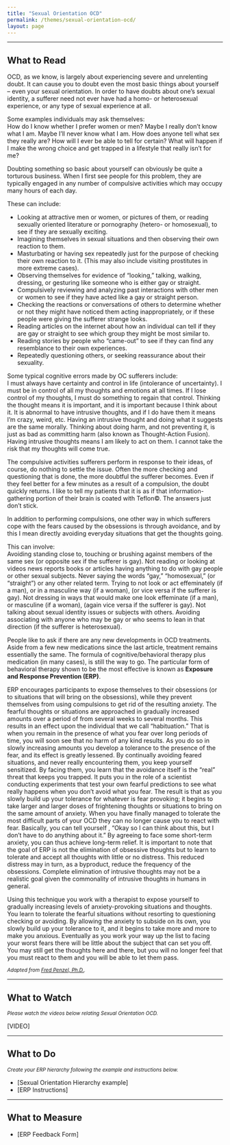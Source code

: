 ```yaml
---
title: "Sexual Orientation OCD"
permalink: /themes/sexual-orientation-ocd/
layout: page
---
```

- - - -
## What to Read
OCD, as we know, is largely about experiencing severe and unrelenting doubt. It can cause you to doubt even the most basic things about yourself – even your sexual orientation.  In order to have doubts about one’s sexual identity, a sufferer need not ever have had a homo- or heterosexual experience, or any type of sexual experience at all.

Some examples individuals may ask themselves:
<br/>How do I know whether I prefer women or men? Maybe I really don’t know what I am. Maybe I’ll never know what I am. How does anyone tell what sex they really are? How will I ever be able to tell for certain? What will happen if I make the wrong choice and get trapped in a lifestyle that really isn’t for me?

Doubting something so basic about yourself can obviously be quite a torturous business. When I first see people for this problem, they are typically engaged in any number of compulsive activities which may occupy many hours of each day.

These can include:
- Looking at attractive men or women, or pictures of them, or reading sexually oriented literature or pornography (hetero- or homosexual), to see if they are sexually exciting.
- Imagining themselves in sexual situations and then observing their own reaction to them.
- Masturbating or having sex repeatedly just for the purpose of checking their own reaction to it. (This may also include visiting prostitutes in more extreme cases).
- Observing themselves for evidence of “looking,” talking, walking, dressing, or gesturing like someone who is either gay or straight.
- Compulsively reviewing and analyzing past interactions with other men or women to see if they have acted like a gay or straight person.
- Checking the reactions or conversations of others to determine whether or not they might have noticed them acting inappropriately, or if these people were giving the sufferer strange looks.
- Reading articles on the internet about how an individual can tell if they are gay or straight to see which group they might be most similar to.
- Reading stories by people who “came-out” to see if they can find any resemblance to their own experiences.
- Repeatedly questioning others, or seeking reassurance about their sexuality.

Some typical cognitive errors made by OC sufferers include:
<br/>I must always have certainty and control in life (intolerance of uncertainty). I must be in control of all my thoughts and emotions at all times. If I lose control of my thoughts, I must do something to regain that control. Thinking the thought means it is important, and it is important because I think about it. It is abnormal to have intrusive thoughts, and if I do have them it means I’m crazy, weird, etc. Having an intrusive thought and doing what it suggests are the same morally. Thinking about doing harm, and not preventing it, is just as bad as committing harm (also known as Thought-Action Fusion). Having intrusive thoughts means I am likely to act on them. I cannot take the risk that my thoughts will come true.

The compulsive activities sufferers perform in response to their ideas, of course, do nothing to settle the issue. Often the more checking and questioning that is done, the more doubtful the sufferer becomes. Even if they feel better for a few minutes as a result of a compulsion, the doubt quickly returns. I like to tell my patients that it is as if that information-gathering portion of their brain is coated with Teflon©. The answers just don’t stick.

In addition to performing compulsions, one other way in which sufferers cope with the fears caused by the obsessions is through avoidance, and by this I mean directly avoiding everyday situations that get the thoughts going.

This can involve:
<br/>Avoiding standing close to, touching or brushing against members of the same sex (or opposite sex if the sufferer is gay). Not reading or looking at videos news reports books or articles having anything to do with gay people or other sexual subjects. Never saying the words “gay,” “homosexual,” (or “straight”) or any other related term. Trying to not look or act effeminately (if a man), or in a masculine way (if a woman), (or vice versa if the sufferer is gay). Not dressing in ways that would make one look effeminate (if a man), or masculine (if a woman), (again vice versa if the sufferer is gay). Not talking about sexual identity issues or subjects with others. Avoiding associating with anyone who may be gay or who seems to lean in that direction (if the sufferer is heterosexual).

People like to ask if there are any new developments in OCD treatments. Aside from a few new medications since the last article, treatment remains essentially the same. The formula of cognitive/behavioral therapy plus medication (in many cases), is still the way to go. The particular form of behavioral therapy shown to be the most effective is known as **Exposure and Response Prevention (ERP)**.

ERP encourages participants to expose themselves to their obsessions (or to situations that will bring on the obsessions), while they prevent themselves from using compulsions to get rid of the resulting anxiety. The fearful thoughts or situations are approached in gradually increased amounts over a period of from several weeks to several months. This results in an effect upon the individual that we call “habituation.” That is when you remain in the presence of what you fear over long periods of time, you will soon see that no harm of any kind results. As you do so in slowly increasing amounts you develop a tolerance to the presence of the fear, and its effect is greatly lessened. By continually avoiding feared situations, and never really encountering them, you keep yourself sensitized. By facing them, you learn that the avoidance itself is the “real” threat that keeps you trapped. It puts you in the role of a scientist conducting experiments that test your own fearful predictions to see what really happens when you don’t avoid what you fear. The result is that as you slowly build up your tolerance for whatever is fear provoking; it begins to take larger and larger doses of frightening thoughts or situations to bring on the same amount of anxiety. When you have finally managed to tolerate the most difficult parts of your OCD they can no longer cause you to react with fear. Basically, you can tell yourself , “Okay so I can think about this, but I don’t have to do anything about it.” By agreeing to face some short-term anxiety, you can thus achieve long-term relief. It is important to note that the goal of ERP is not the elimination of obsessive thoughts but to learn to tolerate and accept all thoughts with little or no distress. This reduced distress may in turn, as a byproduct, reduce the frequency of the obsessions. Complete elimination of intrusive thoughts may not be a realistic goal given the commonality of intrusive thoughts in humans in general.

Using this technique you work with a therapist to expose yourself to gradually increasing levels of anxiety-provoking situations and thoughts. You learn to tolerate the fearful situations without resorting to questioning checking or avoiding. By allowing the anxiety to subside on its own, you slowly build up your tolerance to it, and it begins to take more and more to make you anxious. Eventually as you work your way up the list to facing your worst fears there will be little about the subject that can set you off. You may still get the thoughts here and there, but you will no longer feel that you must react to them and you will be able to let them pass.

<sup>*Adapted from <ins>[Fred Penzel, Ph.D.](https://iocdf.org/expert-opinions/sexual-orientation-obsessions/)</ins>.*</sup>

- - - -

## What to Watch
<sup>*Please watch the videos below relating Sexual Orientation OCD.*</sup>

[VIDEO]

- - - -

## What to Do
<sup>*Create your ERP hierarchy following the example and instructions below.*</sup>

- [Sexual Orientation Hierarchy example]
- [ERP Instructions]

- - - -

## What to Measure
- [ERP Feedback Form]
